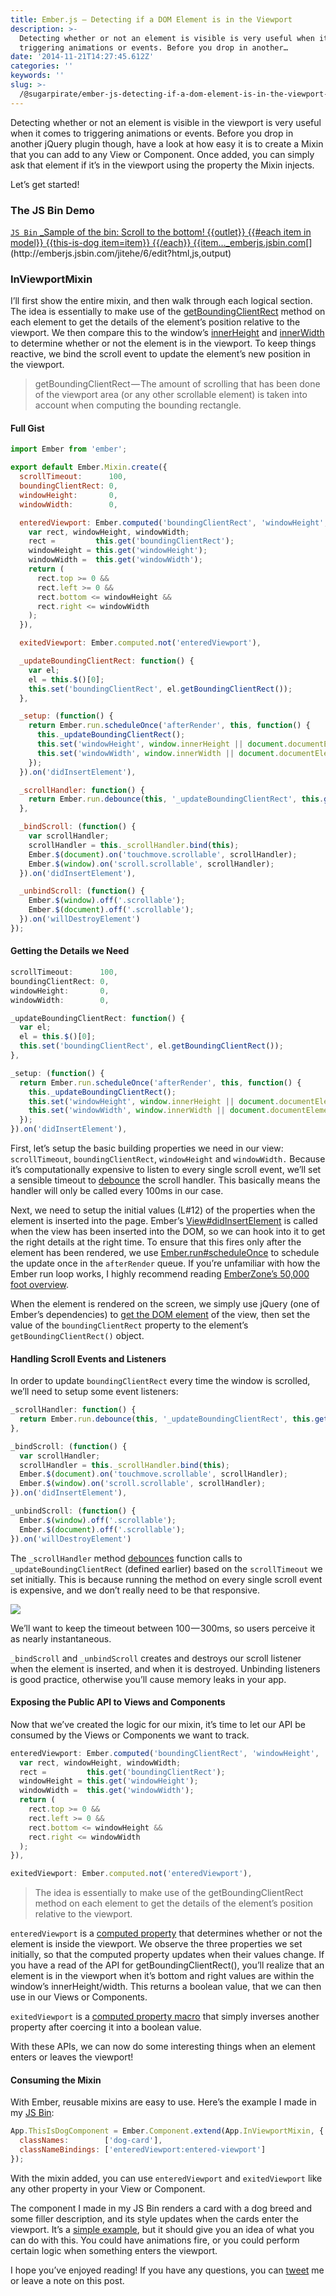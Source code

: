 ```yaml
---
title: Ember.js — Detecting if a DOM Element is in the Viewport
description: >-
  Detecting whether or not an element is visible is very useful when it comes to
  triggering animations or events. Before you drop in another…
date: '2014-11-21T14:27:45.612Z'
categories: ''
keywords: ''
slug: >-
  /@sugarpirate/ember-js-detecting-if-a-dom-element-is-in-the-viewport-eafcc77a6f86
---
```




Detecting whether or not an element is visible in the viewport is very useful when it comes to triggering animations or events. Before you drop in another jQuery plugin though, have a look at how easy it is to create a Mixin that you can add to any View or Component. Once added, you can simply ask that element if it’s in the viewport using the property the Mixin injects.

Let’s get started!

### The JS Bin Demo

[`JS Bin`
_Sample of the bin: Scroll to the bottom! {{outlet}} {{#each item in model}} {{this-is-dog item=item}} {{/each}} {{item…_emberjs.jsbin.com](http://emberjs.jsbin.com/jitehe/6/edit?html,js,output "http://emberjs.jsbin.com/jitehe/6/edit?html,js,output")[](http://emberjs.jsbin.com/jitehe/6/edit?html,js,output)

### InViewportMixin

I’ll first show the entire mixin, and then walk through each logical section. The idea is essentially to make use of the [getBoundingClientRect](https://developer.mozilla.org/en-US/docs/Web/API/Element.getBoundingClientRect) method on each element to get the details of the element’s position relative to the viewport. We then compare this to the window’s [innerHeight](https://developer.mozilla.org/en-US/docs/Web/API/Window.innerHeight) and [innerWidth](https://developer.mozilla.org/en-US/docs/Web/API/Window.innerWidth) to determine whether or not the element is in the viewport. To keep things reactive, we bind the scroll event to update the element’s new position in the viewport.

> getBoundingClientRect — The amount of scrolling that has been done of the viewport area (or any other scrollable element) is taken into account when computing the bounding rectangle.

#### Full Gist

```js
import Ember from 'ember';

export default Ember.Mixin.create({
  scrollTimeout:      100,
  boundingClientRect: 0,
  windowHeight:       0,
  windowWidth:        0,

  enteredViewport: Ember.computed('boundingClientRect', 'windowHeight', 'windowWidth', function() {
    var rect, windowHeight, windowWidth;
    rect =         this.get('boundingClientRect');
    windowHeight = this.get('windowHeight');
    windowWidth =  this.get('windowWidth');
    return (
      rect.top >= 0 &&
      rect.left >= 0 &&
      rect.bottom <= windowHeight &&
      rect.right <= windowWidth
    );
  }),

  exitedViewport: Ember.computed.not('enteredViewport'),

  _updateBoundingClientRect: function() {
    var el;
    el = this.$()[0];
    this.set('boundingClientRect', el.getBoundingClientRect());
  },

  _setup: (function() {
    return Ember.run.scheduleOnce('afterRender', this, function() {
      this._updateBoundingClientRect();
      this.set('windowHeight', window.innerHeight || document.documentElement.clientHeight);
      this.set('windowWidth', window.innerWidth || document.documentElement.clientWidth);
    });
  }).on('didInsertElement'),

  _scrollHandler: function() {
    return Ember.run.debounce(this, '_updateBoundingClientRect', this.get('scrollTimeout'));
  },

  _bindScroll: (function() {
    var scrollHandler;
    scrollHandler = this._scrollHandler.bind(this);
    Ember.$(document).on('touchmove.scrollable', scrollHandler);
    Ember.$(window).on('scroll.scrollable', scrollHandler);
  }).on('didInsertElement'),

  _unbindScroll: (function() {
    Ember.$(window).off('.scrollable');
    Ember.$(document).off('.scrollable');
  }).on('willDestroyElement')
});
```

#### Getting the Details we Need

```js
scrollTimeout:      100,
boundingClientRect: 0,
windowHeight:       0,
windowWidth:        0,

_updateBoundingClientRect: function() {
  var el;
  el = this.$()[0];
  this.set('boundingClientRect', el.getBoundingClientRect());
},

_setup: (function() {
  return Ember.run.scheduleOnce('afterRender', this, function() {
    this._updateBoundingClientRect();
    this.set('windowHeight', window.innerHeight || document.documentElement.clientHeight);
    this.set('windowWidth', window.innerWidth || document.documentElement.clientWidth);
  });
}).on('didInsertElement'),
```

First, let’s setup the basic building properties we need in our view: `scrollTimeout`, `boundingClientRect`, `windowHeight` and `windowWidth.` Because it’s computationally expensive to listen to every single scroll event, we’ll set a sensible timeout to [debounce](http://emberjs.com/api/classes/Ember.run.html#method_debounce) the scroll handler. This basically means the handler will only be called every 100ms in our case.

Next, we need to setup the initial values (L#12) of the properties when the element is inserted into the page. Ember’s [View#didInsertElement](http://emberjs.com/api/classes/Ember.View.html#event_didInsertElement) is called when the view has been inserted into the DOM, so we can hook into it to get the right details at the right time. To ensure that this fires only after the element has been rendered, we use [Ember.run#scheduleOnce](http://emberjs.com/api/classes/Ember.run.html#method_scheduleOnce) to schedule the update once in the `afterRender` queue. If you’re unfamiliar with how the Ember run loop works, I highly recommend reading [EmberZone’s 50,000 foot overview](http://ember.zone/a-50000-foot-overview-of-the-ember-js-run-loop/).

When the element is rendered on the screen, we simply use jQuery (one of Ember’s dependencies) to [get the DOM element](http://emberjs.com/api/classes/Ember.View.html#method__) of the view, then set the value of the `boundingClientRect` property to the element’s `getBoundingClientRect()` object.

#### Handling Scroll Events and Listeners

In order to update `boundingClientRect` every time the window is scrolled, we’ll need to setup some event listeners:

```js
_scrollHandler: function() {
  return Ember.run.debounce(this, '_updateBoundingClientRect', this.get('scrollTimeout'));
},

_bindScroll: (function() {
  var scrollHandler;
  scrollHandler = this._scrollHandler.bind(this);
  Ember.$(document).on('touchmove.scrollable', scrollHandler);
  Ember.$(window).on('scroll.scrollable', scrollHandler);
}).on('didInsertElement'),

_unbindScroll: (function() {
  Ember.$(window).off('.scrollable');
  Ember.$(document).off('.scrollable');
}).on('willDestroyElement')
```

The `_scrollHandler` method [debounces](http://emberjs.com/api/classes/Ember.run.html#method_debounce) function calls to `_updateBoundingClientRect` (defined earlier) based on the `scrollTimeout` we set initially. This is because running the method on every single scroll event is expensive, and we don’t really need to be that responsive.

![](https://cdn-images-1.medium.com/max/400/1*IB8SGVSeUS62GAV5ySiWFA.jpeg)

We’ll want to keep the timeout between 100 — 300ms, so users perceive it as nearly instantaneous.

`_bindScroll` and `_unbindScroll` creates and destroys our scroll listener when the element is inserted, and when it is destroyed. Unbinding listeners is good practice, otherwise you’ll cause memory leaks in your app.

#### Exposing the Public API to Views and Components

Now that we’ve created the logic for our mixin, it’s time to let our API be consumed by the Views or Components we want to track.

```js
enteredViewport: Ember.computed('boundingClientRect', 'windowHeight', 'windowWidth', function() {
  var rect, windowHeight, windowWidth;
  rect =         this.get('boundingClientRect');
  windowHeight = this.get('windowHeight');
  windowWidth =  this.get('windowWidth');
  return (
    rect.top >= 0 &&
    rect.left >= 0 &&
    rect.bottom <= windowHeight &&
    rect.right <= windowWidth
  );
}),

exitedViewport: Ember.computed.not('enteredViewport'),
```

> The idea is essentially to make use of the getBoundingClientRect method on each element to get the details of the element’s position relative to the viewport.

`enteredViewport` is a [computed property](http://emberjs.com/guides/object-model/computed-properties/) that determines whether or not the element is inside the viewport. We observe the three properties we set initially, so that the computed property updates when their values change. If you have a read of the API for getBoundingClientRect(), you’ll realize that an element is in the viewport when it’s bottom and right values are within the window’s innerHeight/width. This returns a boolean value, that we can then use in our Views or Components.

`exitedViewport` is a [computed property macro](http://emberjs.com/api/#method_computed_not) that simply inverses another property after coercing it into a boolean value.

With these APIs, we can now do some interesting things when an element enters or leaves the viewport!

#### Consuming the Mixin

With Ember, reusable mixins are easy to use. Here’s the example I made in my [JS Bin](http://emberjs.jsbin.com/jitehe/6/):

```js
App.ThisIsDogComponent = Ember.Component.extend(App.InViewportMixin, {
  classNames:        ['dog-card'],
  classNameBindings: ['enteredViewport:entered-viewport']
});
```

With the mixin added, you can use `enteredViewport` and `exitedViewport` like any other property in your View or Component.

The component I made in my JS Bin renders a card with a dog breed and some filler description, and its style updates when the cards enter the viewport. It’s a [simple example](http://gfycat.com/FatalAdvancedKite), but it should give you an idea of what you can do with this. You could have animations fire, or you could perform certain logic when something enters the viewport.

I hope you’ve enjoyed reading! If you have any questions, you can [tweet](https://twitter.com/sugarpirate_) me or leave a note on this post.